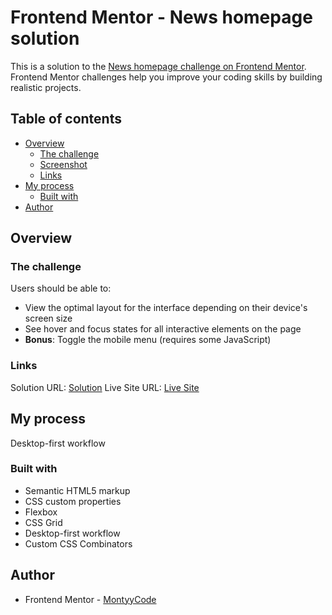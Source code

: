 # Frontend Mentor - News homepage solution

This is a solution to the [News homepage challenge on Frontend Mentor](https://www.frontendmentor.io/challenges/news-homepage-H6SWTa1MFl). Frontend Mentor challenges help you improve your coding skills by building realistic projects.

## Table of contents

- [Overview](#overview)
  - [The challenge](#the-challenge)
  - [Screenshot](#screenshot)
  - [Links](#links)
- [My process](#my-process)
  - [Built with](#built-with)
- [Author](#author)

## Overview

### The challenge

Users should be able to:

- View the optimal layout for the interface depending on their device's screen size
- See hover and focus states for all interactive elements on the page
- **Bonus**: Toggle the mobile menu (requires some JavaScript)


### Links

Solution URL: [Solution](https://github.com/MontyyCode/news-homepage.git)
Live Site URL: [Live Site](https://news-homepagemain.netlify.app/)

## My process

Desktop-first workflow

### Built with

- Semantic HTML5 markup
- CSS custom properties
- Flexbox
- CSS Grid
- Desktop-first workflow
- Custom CSS Combinators

## Author


- Frontend Mentor - [MontyyCode](https://www.frontendmentor.io/profile/abdullah43577)


